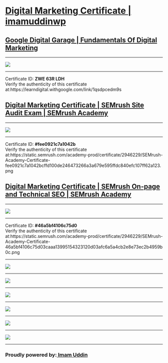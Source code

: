 <h1><a href="https://drive.google.com/file/d/18JuUjlX_nGCbVlbLYID4Dit6VDdKwdVJ/view?usp=sharing" target="_blank">Digital Marketing Certificate | imamuddinwp</a></h1>
<h2><a href="https://learndigital.withgoogle.com/digitalgarage/course/digital-marketing">Google Digital Garage | Fundamentals Of Digital Marketing </a></h2>
<hr>
<a href="https://analytics.google.com/analytics/academy/certificate/aYspqaxtRlCwSvyKQ8vx0w" target="_blank"> <img src="https://github.com/imamuddinwp/digitalmarketingcertificate/blob/main/google-digital-garage-certificate-imamuddinwp.png"></a>
<hr>
Certificate ID: <strong>ZWE 63R LDH</strong><br>
Verify the authenticity of this certificate at:https://learndigital.withgoogle.com/link/1qsdpcedm9s

<h2><a href="https://www.semrush.com/academy/">Digital Marketing Certificate | SEMrush Site Audit Exam | SEMrush Academy </a></h2>
<hr>
<a href="https://static.semrush.com/academy-prod/certificate/2946229/SEMrush-Academy-Certificate-fee0921c7a1042bcffd100de246473266a3a679e595ffdc840efc107ff62a123.png" target="_blank"> <img src="https://github.com/imamuddinwp/digitalmarketingcertificate/blob/main/SEMrush-Academy-Certificate-imamuddinwp.png"></a>
<hr>
Certificate ID: <strong>#fee0921c7a1042b</strong><br>
Verify the authenticity of this certificate at:https://static.semrush.com/academy-prod/certificate/2946229/SEMrush-Academy-Certificate-fee0921c7a1042bcffd100de246473266a3a679e595ffdc840efc107ff62a123.png

<h2><a href="https://www.semrush.com/academy/">Digital Marketing Certificate | SEMrush On-page and Technical SEO | SEMrush Academy </a></h2>
<hr>
<a href="https://static.semrush.com/academy-prod/certificate/2946229/SEMrush-Academy-Certificate-46a5bf4106c75d03caaa13995154323120d03afc6a5a4cb2e8e73ec2b4959b0c.png" target="_blank"> <img src="https://github.com/imamuddinwp/digitalmarketingcertificate/blob/main/SEMrush-Academy-Certificate-on-page-technical-seo-imamuddinwp.png"></a>
<hr>
Certificate ID: <strong>#46a5bf4106c75d0</strong><br>
Verify the authenticity of this certificate at:https://static.semrush.com/academy-prod/certificate/2946229/SEMrush-Academy-Certificate-46a5bf4106c75d03caaa13995154323120d03afc6a5a4cb2e8e73ec2b4959b0c.png

<hr>
<a href="https://skillshop.exceedlms.com/student/award/73027196" target="_blank"> <img src="https://github.com/imamuddinwp/digitalmarketingcertificate/blob/main/google-analytics-academy-certificate-imamuddinwp.jpg"></a>


<hr>
<a href="https://skillshop.exceedlms.com/profiles/ff218c7057e24d8ca94da86260f68e33" target="_blank"> <img src="https://github.com/imamuddinwp/digitalmarketingcertificate/blob/main/distance-learning-for-educators-google-imamuddinwp.png"></a>

<hr>
<a href="https://skillshop.exceedlms.com/student/path/142277-google-my-business" target="_blank"> <img src="https://github.com/imamuddinwp/digitalmarketingcertificate/blob/main/google-my-business-gmb-imamuddin-imamuddinwp.jpg"></a>
<hr>


<a href="https://skillshop.exceedlms.com/student/path/142277-google-my-business" target="_blank"> <img src="https://github.com/imamuddinwp/digitalmarketingcertificate/blob/main/google-ads-display-certification-google-imamuddin-imamuddinwp.jpg"></a>
<hr>

<a href="https://www.slideshare.net/MdImamUddin3/google-digitalgaragecertificateimamuddinwp" target="_blank"> <img src="https://github.com/imamuddinwp/digitalmarketingcertificate/blob/main/imam-uddin.png"></a>
<hr>
<a href="https://learndigital.withgoogle.com/digitalgarage" target="_blank"> <img src="https://github.com/imamuddinwp/digitalmarketingcertificate/blob/main/google-digital-garage-homepage-imamuddinwp.png"></a>
<hr>
<h3>Proudly powered by:<a href="https://imamuddinwp.github.io/iu/" target="_blank">  Imam Uddin</a></h3>
